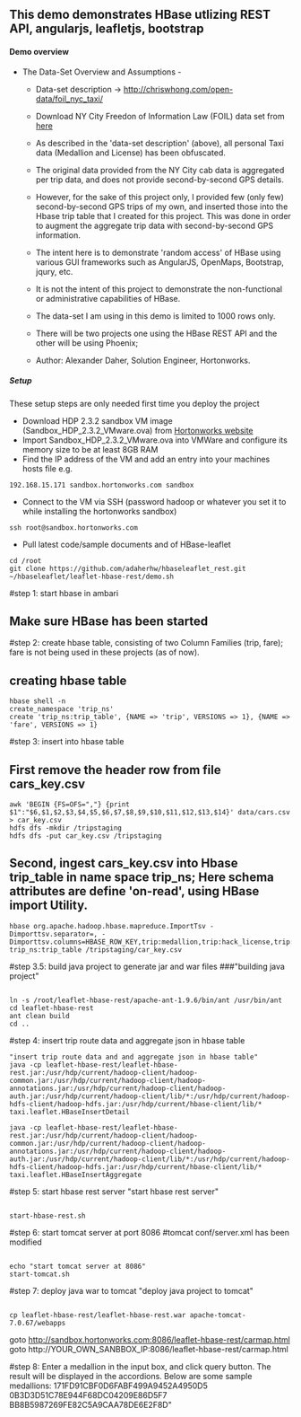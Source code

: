 ## This demo demonstrates HBase utlizing REST API, angularjs, leafletjs, bootstrap


#### Demo overview

- The Data-Set Overview and Assumptions -
  - Data-set description -> http://chriswhong.com/open-data/foil_nyc_taxi/
  - Download NY City Freedon of Information Law (FOIL) data set from [here](http://chriswhong.com/open-data/foil_nyc_taxi/)
  - As described in the 'data-set description' (above), all personal Taxi data (Medallion and License) has been obfuscated.
  - The original data provided from the NY City cab data is aggregated per trip data, and does not provide second-by-second
     GPS details. 
  - However, for the sake of this project only, I provided few (only few) second-by-second GPS trips of my own, and
     inserted those into the Hbase trip table that I created for this project. This was done in order to augment the aggregate trip data with second-by-second GPS information.
  - The intent here is to demonstrate 'random access' of HBase using various GUI frameworks such as AngularJS, OpenMaps, Bootstrap, jqury, etc. 
  - It is not the intent of this project to  demonstrate the non-functional or administrative capabilities of HBase.
  - The data-set I am using in this demo is limited to 1000 rows only. 
  - There will be two projects one using the HBase REST API and the other will be using Phoenix;   

  - Author: Alexander Daher, Solution Engineer, Hortonworks.

##### Setup 

These setup steps are only needed first time you deploy the project

- Download HDP 2.3.2 sandbox VM image (Sandbox_HDP_2.3.2_VMware.ova) from [Hortonworks website](http://hortonworks.com/products/hortonworks-sandbox/#install)
- Import Sandbox_HDP_2.3.2_VMware.ova into VMWare and configure its memory size to be at least 8GB RAM 
- Find the IP address of the VM and add an entry into your machines hosts file e.g.
```
192.168.15.171 sandbox.hortonworks.com sandbox    
```
- Connect to the VM via SSH (password hadoop or whatever you set it to while installing the hortonworks sandbox)
```
ssh root@sandbox.hortonworks.com
```
- Pull latest code/sample documents and of HBase-leaflet
```
cd /root
git clone https://github.com/adaherhw/hbaseleaflet_rest.git
~/hbaseleaflet/leaflet-hbase-rest/demo.sh
```
#step 1: start hbase in ambari
## Make sure HBase has been started

#step 2: create hbase table, consisting of two Column Families (trip, fare); fare is not being used in these projects (as of now).
## creating hbase table
```
hbase shell -n 
create_namespace 'trip_ns'
create 'trip_ns:trip_table', {NAME => 'trip', VERSIONS => 1}, {NAME => 'fare', VERSIONS => 1}
```

#step 3: insert into hbase table 
## First remove the header row from file cars_key.csv
```
awk 'BEGIN {FS=OFS=","} {print $1":"$6,$1,$2,$3,$4,$5,$6,$7,$8,$9,$10,$11,$12,$13,$14}' data/cars.csv > car_key.csv
hdfs dfs -mkdir /tripstaging
hdfs dfs -put car_key.csv /tripstaging
```

## Second, ingest cars_key.csv into Hbase trip_table in name space trip_ns; Here schema attributes are define 'on-read', using HBase import Utility.
```
hbase org.apache.hadoop.hbase.mapreduce.ImportTsv -Dimporttsv.separator=, -Dimporttsv.columns=HBASE_ROW_KEY,trip:medallion,trip:hack_license,trip:vendor_id,trip:rate_code,trip:store_and_fwd_flag,trip:pickup_datetime,trip:dropoff_datetime,trip:passenger_count,trip:trip_time_in_secs,trip:trip_distance,trip:pickup_longitude,trip:pickup_latitude,trip:dropoff_longitude,trip:dropoff_latitude trip_ns:trip_table /tripstaging/car_key.csv
```
#step 3.5: build java project to generate jar and war files
###"building java project"
```

ln -s /root/leaflet-hbase-rest/apache-ant-1.9.6/bin/ant /usr/bin/ant
cd leaflet-hbase-rest
ant clean build
cd ..
```
#step 4: insert trip route data and aggregate json in hbase table
```
"insert trip route data and and aggregate json in hbase table"
java -cp leaflet-hbase-rest/leaflet-hbase-rest.jar:/usr/hdp/current/hadoop-client/hadoop-common.jar:/usr/hdp/current/hadoop-client/hadoop-annotations.jar:/usr/hdp/current/hadoop-client/hadoop-auth.jar:/usr/hdp/current/hadoop-client/lib/*:/usr/hdp/current/hadoop-hdfs-client/hadoop-hdfs.jar:/usr/hdp/current/hbase-client/lib/* taxi.leaflet.HBaseInsertDetail
```
```
java -cp leaflet-hbase-rest/leaflet-hbase-rest.jar:/usr/hdp/current/hadoop-client/hadoop-common.jar:/usr/hdp/current/hadoop-client/hadoop-annotations.jar:/usr/hdp/current/hadoop-client/hadoop-auth.jar:/usr/hdp/current/hadoop-client/lib/*:/usr/hdp/current/hadoop-hdfs-client/hadoop-hdfs.jar:/usr/hdp/current/hbase-client/lib/* taxi.leaflet.HBaseInsertAggregate
```

#step 5: start hbase rest server
"start hbase rest server"
```

start-hbase-rest.sh
```
#step 6: start tomcat server at port 8086
#tomcat conf/server.xml has been modified
```

echo "start tomcat server at 8086"
start-tomcat.sh
```
#step 7: deploy java war to tomcat
"deploy java project to tomcat"
```

cp leaflet-hbase-rest/leaflet-hbase-rest.war apache-tomcat-7.0.67/webapps
```

goto http://sandbox.hortonworks.com:8086/leaflet-hbase-rest/carmap.html
goto http://YOUR_OWN_SANBBOX_IP:8086/leaflet-hbase-rest/carmap.html

#step 8: Enter a medallion in the input box, and click query button. The result will be displayed in the accordions.
Below are some sample medallions:
171FD91CBF0D6FABF499A9452A4950D5
0B3D3D51C78E944F68DC04209E86D5F7
BB8B5987269FE82C5A9CAA78DE6E2F8D"
